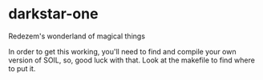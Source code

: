 darkstar-one
============

Redezem's wonderland of magical things

In order to get this working, you'll need to find and compile your own version of SOIL, so, good luck with that. Look at the makefile to find where to put it.
